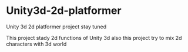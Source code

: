 Unity3d-2d-platformer
=====================
Unity 3d 2d platformer project
stay tuned

This project stady 2d functions of Unity 3d
also this project try to mix 2d characters with 3d world
